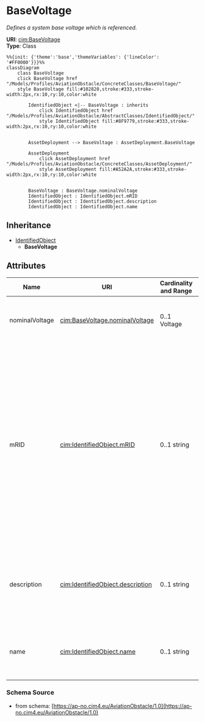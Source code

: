 # BaseVoltage

_Defines a system base voltage which is referenced._

**URI**: [cim:BaseVoltage](https://cim.ucaiug.io/ns#BaseVoltage)<br />
**Type**: Class

```mermaid
%%{init: {'theme':'base','themeVariables': {'lineColor': '#FF0000'}}}%%
classDiagram
    class BaseVoltage
    click BaseVoltage href "/Models/Profiles/AviationObstacle/ConcreteClasses/BaseVoltage/"
    style BaseVoltage fill:#102820,stroke:#333,stroke-width:2px,rx:10,ry:10,color:white
     
        IdentifiedObject <|-- BaseVoltage : inherits
            click IdentifiedObject href "/Models/Profiles/AviationObstacle/AbstractClasses/IdentifiedObject/"
            style IdentifiedObject fill:#8F9779,stroke:#333,stroke-width:2px,rx:10,ry:10,color:white


        AssetDeployment --> BaseVoltage : AssetDeployment.BaseVoltage

        AssetDeployment
            click AssetDeployment href "/Models/Profiles/AviationObstacle/ConcreteClasses/AssetDeployment/"
            style AssetDeployment fill:#A52A2A,stroke:#333,stroke-width:2px,rx:10,ry:10,color:white


        BaseVoltage : BaseVoltage.nominalVoltage
        IdentifiedObject : IdentifiedObject.mRID
        IdentifiedObject : IdentifiedObject.description
        IdentifiedObject : IdentifiedObject.name
```

## Inheritance
* [IdentifiedObject](IdentifiedObject.md)
    * **BaseVoltage**

## Attributes
| Name | URI | Cardinality and Range | Description | Inheritance |
| ---  | --- | --- | --- | --- |
| nominalVoltage | [cim:BaseVoltage.nominalVoltage](https://cim.ucaiug.io/ns#BaseVoltage.nominalVoltage) | 0..1 Voltage | The power system resource's base voltage.  Shall be a positive value and not zero. | direct |
| mRID | [cim:IdentifiedObject.mRID](https://cim.ucaiug.io/ns#IdentifiedObject.mRID) | 0..1 string | Master resource identifier issued by a model authority. The mRID is unique within an exchange context. Global uniqueness is easily achieved by using a UUID, as specified in RFC 4122, for the mRID. The use of UUID is strongly recommended.For CIMXML data files in RDF syntax conforming to IEC 61970-552, the mRID is mapped to rdf:ID or rdf:about attributes that identify CIM object elements. | IdentifiedObject |
| description | [cim:IdentifiedObject.description](https://cim.ucaiug.io/ns#IdentifiedObject.description) | 0..1 string | The description is a free human readable text describing or naming the object. It may be non unique and may not correlate to a naming hierarchy. | IdentifiedObject |
| name | [cim:IdentifiedObject.name](https://cim.ucaiug.io/ns#IdentifiedObject.name) | 0..1 string | The name is any free human readable and possibly non unique text naming the object. | IdentifiedObject |

### Schema Source
* from schema: [https://ap-no.cim4.eu/AviationObstacle/1.0](https://ap-no.cim4.eu/AviationObstacle/1.0)

